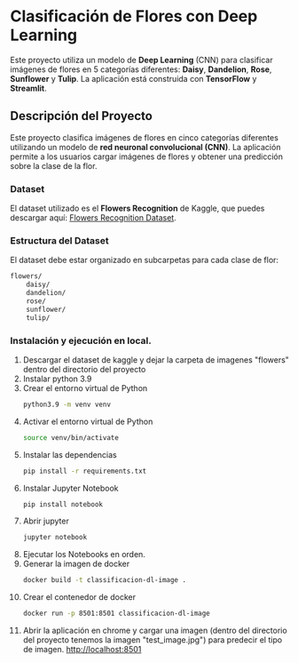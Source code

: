 # Clasificación de Flores con Deep Learning

Este proyecto utiliza un modelo de **Deep Learning** (CNN) para clasificar imágenes de flores en 5 categorías diferentes: **Daisy**, **Dandelion**, **Rose**, **Sunflower** y **Tulip**. La aplicación está construida con **TensorFlow** y **Streamlit**.

## Descripción del Proyecto

Este proyecto clasifica imágenes de flores en cinco categorías diferentes utilizando un modelo de **red neuronal convolucional (CNN)**. La aplicación permite a los usuarios cargar imágenes de flores y obtener una predicción sobre la clase de la flor.

### Dataset

El dataset utilizado es el **Flowers Recognition** de Kaggle, que puedes descargar aquí: [Flowers Recognition Dataset](https://www.kaggle.com/datasets/alxmamaev/flowers-recognition).

### Estructura del Dataset

El dataset debe estar organizado en subcarpetas para cada clase de flor:

```bash
flowers/
    daisy/
    dandelion/
    rose/
    sunflower/
    tulip/
```

### Instalación y ejecución en local.
1. Descargar el dataset de kaggle y dejar la carpeta de imagenes "flowers" dentro del directorio del proyecto
3. Instalar python 3.9
4. Crear el entorno virtual de Python
    ```sh
    python3.9 -m venv venv
    ```
4. Activar el entorno virtual de Python
    ```sh
    source venv/bin/activate
    ```
5. Instalar las dependencias
    ```sh
    pip install -r requirements.txt
    ```
6. Instalar Jupyter Notebook
    ```sh
    pip install notebook
    ```
7. Abrir jupyter
    ```sh
    jupyter notebook
    ```
8. Ejecutar los Notebooks en orden.
9. Generar la imagen de docker
    ```sh
    docker build -t classificacion-dl-image .  
    ```
10. Crear el contenedor de docker
    ```sh
    docker run -p 8501:8501 classificacion-dl-image
    ```
11. Abrir la aplicación en chrome y cargar una imagen (dentro del directorio del proyecto tenemos la imagen "test_image.jpg") para predecir el tipo de imagen.
    [http://localhost:8501](http://localhost:8501)
